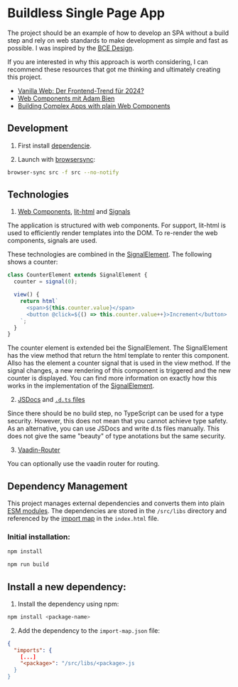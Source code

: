 # Buildless Single Page App

The project should be an example of how to develop an SPA without a build step and rely on web standards to make development as simple and fast as possible. I was inspired by the [BCE Design](https://github.com/AdamBien/bce.design).

If you are interested in why this approach is worth considering, I can recommend these resources that got me thinking and ultimately creating this project.

- [Vanilla Web: Der Frontend-Trend für 2024?](https://www.youtube.com/watch?v=cttpgBg6pDQ)
- [Web Components mit Adam Bien](https://www.programmier.bar/podcast/deep-dive-125-web-components-mit-adam-bien)
- [Building Complex Apps with plain Web Components](https://www.youtube.com/watch?v=eWRr6c1O2OE)

## Development

1. First install [dependencie](https://github.com/nilsleifeld/buildless-spa/blob/main/libs/README.md).

2. Launch with [browsersync](https://www.browsersync.io):

```sh
browser-sync src -f src --no-notify
```

## Technologies

1. [Web Components](https://developer.mozilla.org/en-US/docs/Web/API/Web_components), [lit-html](https://github.com/lit/lit/tree/main/packages/lit-html) and [Signals](https://github.com/preactjs/signals)

The application is structured with web components. For support, lit-html is used to efficiently render templates into the DOM. To re-render the web components, signals are used.

These technologies are combined in the [SignalElement](https://github.com/nilsleifeld/buildless-spa/blob/main/src/shared/signal-element.js).
The following shows a counter:

```js
class CounterElement extends SignalElement {
  counter = signal(0);

  view() {
    return html`
      <span>${this.counter.value}</span>
      <button @click=${() => this.counter.value++}>Increment</button>
    `;
  }
}
```

The counter element is extended bei the SignalElement. The SignalElement has the view method that return the html template to renter this component.
Allso has the element a counter signal that is used in the view method. If the signal changes, a new rendering of this component is triggered and the new counter is displayed. You can find more information on exactly how this works in the implementation of the [SignalElement](https://github.com/nilsleifeld/buildless-spa/blob/main/src/shared/signal-element.js).

2. [JSDocs](https://jsdoc.app/) and [`.d.ts` files](https://www.typescriptlang.org/docs/handbook/declaration-files/templates/module-d-ts.html)

Since there should be no build step, no TypeScript can be used for a type security. However, this does not mean that you cannot achieve type safety. As an alternative, you can use JSDocs and write d.ts files manually. This does not give the same "beauty" of type anotations but the same security.

3. [Vaadin-Router](https://github.com/vaadin/router)

You can optionally use the vaadin router for routing.

## Dependency Management

This project manages external dependencies and converts them into plain [ESM modules](https://developer.mozilla.org/en-US/docs/Web/JavaScript/Reference/Statements/import). The dependencies are stored in the `/src/libs` directory and referenced by the [import map](https://developer.mozilla.org/en-US/docs/Web/HTML/Element/script/type/importmap) in the `index.html` file.

### Initial installation:

```sh
npm install
```

```sh
npm run build
```

## Install a new dependency:

1. Install the dependency using npm:

```sh
npm install <package-name>
```

2. Add the dependency to the `import-map.json` file:

```json
{
  "imports": {
    [...]
    "<package>": "/src/libs/<package>.js
  }
}
```
